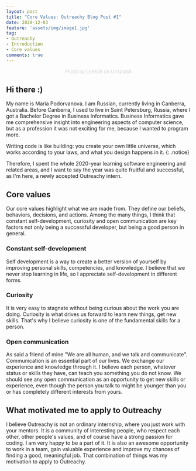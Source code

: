 ```yaml
---
layout: post
title: "Core Values: Outreachy Blog Post #1"
date: 2020-12-03
feature: 'assets/img/image1.jpg'
tag:
- Outreachy
- Introduction
- Core values
comments: true
---
```

<center><font size="-1" color="lightgrey">Photo by LEMUR on Unsplash</font></center>

## Hi there :)

My name is Maria Podorvanova. 
I am Russian, currently living in Canberra, Australia. 
Before Canberra, I used to live in Saint Petersburg, Russia, where I got a Bachelor Degree in Business Informatics. 
Business Informatics gave me comprehensive insight into engineering aspects of computer science, but as a profession it was not exciting for me, because I wanted to program more.

Writing code is like building: you create your own little universe, which works according to your laws, and what you design happens in it.
{: .notice}

Therefore, I spent the whole 2020-year learning software engineering and related areas, and I want to say the year was quite fruitful and successful, as I'm here, a newly accepted Outreachy intern.

## Core values

Our core values highlight what we are made from. 
They define our beliefs, behaviors, decisions, and actions. 
Among the many things, I think that constant self-development, curiosity and open communication are key factors not only being a successful developer, but being a good person in general.

### Constant self-development

Self development is a way to create a better version of yourself by improving personal skills, competencies, and knowledge. 
I believe that we never stop learning in life, so I appreciate self-development in different forms.

### Curiosity

It is very easy to stagnate without being curious about the work you are doing. 
Curiosity is what drives us forward to learn new things, get new skills. 
That's why I believe curiosity is one of the fundamental skills for a person.

### Open communication

As said a friend of mine "We are all human, and we talk and communicate". 
Communication is an essential part of our lives. 
We exchange our experience and knowledge through it. 
I believe each person, whatever status or skills they have, can teach you something you do not know. 
We should see any open communication as an opportunity to get new skills or experience, even though the person you talk to might be younger than you or has completely different interests from yours.

## What motivated me to apply to Outreachy

I believe Outreachy is not an ordinary internship, where you just work with your mentors. 
It is a community of interesting people, who respect each other, other people's values, and of course have a strong passion for coding. 
I am very happy to be a part of it. 
It is also an awesome opportunity to work in a team, gain valuable experience and improve my chances of finding a good, meaningful job. 
That combination of things was my motivation to apply to Outreachy.
